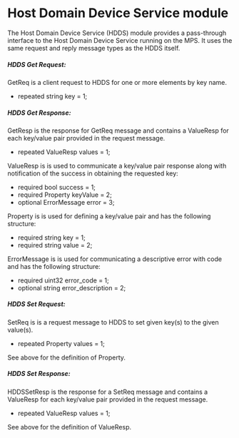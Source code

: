 # Host Domain Device Service module
The Host Domain Device Service (HDDS) module provides a pass-through interface to
the Host Domain Device Service running on the MPS.  It uses the same request and
reply message types as the HDDS itself.

##### HDDS Get Request:
GetReq is a client request to HDDS for one or more elements by key name.

  - repeated string key = 1;
  
##### HDDS Get Response:
GetResp is the response for GetReq message and contains a ValueResp for each
key/value pair provided in the request message.

  - repeated ValueResp values = 1;

ValueResp is is used to communicate a key/value pair response along with
notification of the success in obtaining the requested key:

  - required bool success = 1;
  - required Property keyValue = 2;
  - optional ErrorMessage error = 3;

Property is is used for defining a key/value pair and has the following structure:

  - required string key = 1;
  - required string value = 2;

ErrorMessage is is used for communicating a descriptive error with code and has
the following structure:

  - required uint32 error_code = 1;
  - optional string error_description = 2;

##### HDDS Set Request:
SetReq is is a request message to HDDS to set given key(s) to the given value(s).

  - repeated Property values = 1;

See above for the definition of Property.

##### HDDS Set Response:
HDDSSetResp is the response for a SetReq message and contains a ValueResp for each
key/value pair provided in the request message.

  - repeated ValueResp values = 1;

See above for the definition of ValueResp.
